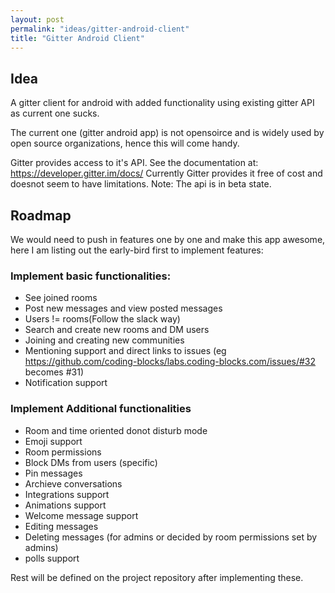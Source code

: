 ```yaml
---
layout: post
permalink: "ideas/gitter-android-client"
title: "Gitter Android Client"
---
```


## Idea

A gitter client for android with added functionality using existing gitter API
as current one sucks.

The current one (gitter android app) is not opensoirce and is widely used by
open source organizations, hence this will come handy.

Gitter provides access to it's API. See the documentation at: https://developer.gitter.im/docs/
Currently Gitter provides it free of cost and doesnot seem to have limitations.
Note: The api is in beta state.

## Roadmap
We would need to push in features one by one and make this app awesome, here I am listing out the
early-bird first to implement features:

### Implement basic functionalities:
- See joined rooms
- Post new messages and view posted messages
- Users != rooms(Follow the slack way)
- Search and create new rooms and DM users
- Joining and creating new communities
- Mentioning support and direct links to issues (eg https://github.com/coding-blocks/labs.coding-blocks.com/issues/#32 becomes #31)
- Notification support

### Implement Additional functionalities
- Room and time oriented donot disturb mode
- Emoji support
- Room permissions
- Block DMs from users (specific)
- Pin messages
- Archieve conversations
- Integrations support
- Animations support
- Welcome message support
- Editing messages
- Deleting messages (for admins or decided by room permissions set by admins)
- polls support

Rest will be defined on the project repository after implementing these.
